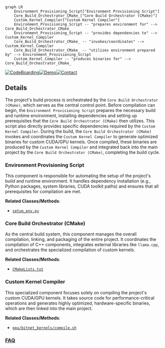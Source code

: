 ```mermaid
graph LR
    Environment_Provisioning_Script["Environment Provisioning Script"]
    Core_Build_Orchestrator_CMake_["Core Build Orchestrator (CMake)"]
    Custom_Kernel_Compiler["Custom Kernel Compiler"]
    Environment_Provisioning_Script -- "prepares environment for" --> Core_Build_Orchestrator_CMake_
    Environment_Provisioning_Script -- "provides dependencies to" --> Custom_Kernel_Compiler
    Core_Build_Orchestrator_CMake_ -- "invokes/coordinates" --> Custom_Kernel_Compiler
    Core_Build_Orchestrator_CMake_ -- "utilizes environment prepared by" --> Environment_Provisioning_Script
    Custom_Kernel_Compiler -- "produces binaries for" --> Core_Build_Orchestrator_CMake_
```

[![CodeBoarding](https://img.shields.io/badge/Generated%20by-CodeBoarding-9cf?style=flat-square)](https://github.com/CodeBoarding/GeneratedOnBoardings)[![Demo](https://img.shields.io/badge/Try%20our-Demo-blue?style=flat-square)](https://www.codeboarding.org/demo)[![Contact](https://img.shields.io/badge/Contact%20us%20-%20contact@codeboarding.org-lightgrey?style=flat-square)](mailto:contact@codeboarding.org)

## Details

The project's build process is orchestrated by the `Core Build Orchestrator (CMake)`, which serves as the central control point. Before compilation can begin, the `Environment Provisioning Script` prepares the necessary build and runtime environment, installing dependencies and setting up prerequisites that the `Core Build Orchestrator (CMake)` then utilizes. This script also directly provides specific dependencies required by the `Custom Kernel Compiler`. During the build, the `Core Build Orchestrator (CMake)` invokes and coordinates the `Custom Kernel Compiler` to generate optimized binaries for custom CUDA/GPU kernels. Once compiled, these binaries are produced by the `Custom Kernel Compiler` and integrated back into the main project by the `Core Build Orchestrator (CMake)`, completing the build cycle.

### Environment Provisioning Script
This component is responsible for automating the setup of the project's build and runtime environment. It handles dependency installation (e.g., Python packages, system libraries, CUDA toolkit paths) and ensures that all prerequisites for compilation are met.


**Related Classes/Methods**:

- <a href="https://github.com/microsoft/BitNet/blob/main/setup_env.py" target="_blank" rel="noopener noreferrer">`setup_env.py`</a>


### Core Build Orchestrator (CMake)
As the central build system, this component manages the overall compilation, linking, and packaging of the entire project. It coordinates the compilation of C++ components, integrates external libraries like `llama.cpp`, and orchestrates the specialized compilation of custom kernels.


**Related Classes/Methods**:

- <a href="https://github.com/microsoft/BitNet/blob/main/CMakeLists.txt" target="_blank" rel="noopener noreferrer">`CMakeLists.txt`</a>


### Custom Kernel Compiler
This specialized component focuses solely on compiling the project's custom CUDA/GPU kernels. It takes source code for performance-critical operations and generates highly optimized, hardware-specific binaries, which are then linked into the main project.


**Related Classes/Methods**:

- <a href="https://github.com/microsoft/BitNet/blob/main/gpu/bitnet_kernels/compile.sh" target="_blank" rel="noopener noreferrer">`gpu/bitnet_kernels/compile.sh`</a>




### [FAQ](https://github.com/CodeBoarding/GeneratedOnBoardings/tree/main?tab=readme-ov-file#faq)